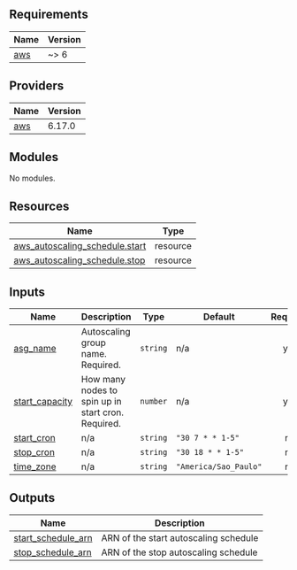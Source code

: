 ## Requirements

| Name | Version |
|------|---------|
| <a name="requirement_aws"></a> [aws](#requirement\_aws) | ~> 6 |

## Providers

| Name | Version |
|------|---------|
| <a name="provider_aws"></a> [aws](#provider\_aws) | 6.17.0 |

## Modules

No modules.

## Resources

| Name | Type |
|------|------|
| [aws_autoscaling_schedule.start](https://registry.terraform.io/providers/hashicorp/aws/latest/docs/resources/autoscaling_schedule) | resource |
| [aws_autoscaling_schedule.stop](https://registry.terraform.io/providers/hashicorp/aws/latest/docs/resources/autoscaling_schedule) | resource |

## Inputs

| Name | Description | Type | Default | Required |
|------|-------------|------|---------|:--------:|
| <a name="input_asg_name"></a> [asg\_name](#input\_asg\_name) | Autoscaling group name. Required. | `string` | n/a | yes |
| <a name="input_start_capacity"></a> [start\_capacity](#input\_start\_capacity) | How many nodes to spin up in start cron. Required. | `number` | n/a | yes |
| <a name="input_start_cron"></a> [start\_cron](#input\_start\_cron) | n/a | `string` | `"30 7 * * 1-5"` | no |
| <a name="input_stop_cron"></a> [stop\_cron](#input\_stop\_cron) | n/a | `string` | `"30 18 * * 1-5"` | no |
| <a name="input_time_zone"></a> [time\_zone](#input\_time\_zone) | n/a | `string` | `"America/Sao_Paulo"` | no |

## Outputs

| Name | Description |
|------|-------------|
| <a name="output_start_schedule_arn"></a> [start\_schedule\_arn](#output\_start\_schedule\_arn) | ARN of the start autoscaling schedule |
| <a name="output_stop_schedule_arn"></a> [stop\_schedule\_arn](#output\_stop\_schedule\_arn) | ARN of the stop autoscaling schedule |
